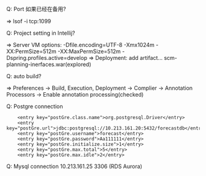 Q: Port 如果已经在备用?

=> lsof -i tcp:1099

Q: Project setting in Intellij?

=> Server VM options: -Dfile.encoding=UTF-8 -Xmx1024m -XX:PermSize=512m -XX:MaxPermSize=512m -Dspring.profiles.active=develop
=> Deployment: add artifact... scm-planning-inerfaces.war(explored)

Q: auto build?

=> Preferences -> Build, Execution, Deployment -> Complier -> Annotation Processors -> Enable annotation processing(checked)

Q: Postgre connection

```
 	<entry key="postGre.class.name">org.postgresql.Driver</entry>
    <entry key="postGre.url">jdbc:postgresql://10.213.161.20:5432/forecastdb</entry>
    <entry key="postGre.username">forecast</entry>
    <entry key="postGre.password">Aa111111</entry>
    <entry key="postGre.initialize.size">1</entry>
    <entry key="postGre.max.total">5</entry>
    <entry key="postGre.max.idle">2</entry>
```

Q: Mysql connection
10.213.161.25 3306 (RDS Aurora) 